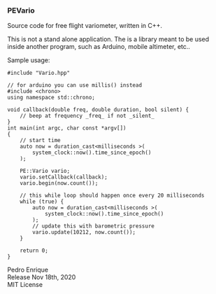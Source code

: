 ### PEVario

Source code for free flight variometer, written in C++.

This is not a stand alone application. The is a library meant to be used inside another program, such as Arduino, mobile altimeter, etc.. 

Sample usage:

```
#include "Vario.hpp"

// for arduino you can use millis() instead
#include <chrono>
using namespace std::chrono;

void callback(double freq, double duration, bool silent) {
    // beep at frequency _freq_ if not _silent_
}
int main(int argc, char const *argv[])
{
    // start time
    auto now = duration_cast<milliseconds >(
        system_clock::now().time_since_epoch()
    );

    PE::Vario vario;
    vario.setCallback(callback);
    vario.begin(now.count());
    
    // this while loop should happen once every 20 milliseconds
    while (true) { 
        auto now = duration_cast<milliseconds >(
            system_clock::now().time_since_epoch()
        );
        // update this with barometric pressure
        vario.update(10212, now.count());
    }

    return 0;
}
```

Pedro Enrique  
Release Nov 18th, 2020  
MIT License  
